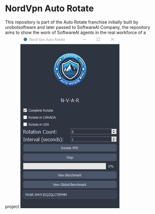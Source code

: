 # NordVpn Auto Rotate
This repository is part of the Auto Rotate franchise initially built by urobotsoftware and later passed to SoftwareAI Company, the repository aims to show the work of SoftwareAI agents in the real workforce of a project
![UI](ImagesAppRunning/Screenshot_2.png)